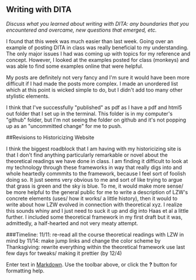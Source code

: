 ## Writing with DITA
_Discuss what you learned about writing with DITA: any boundaries that you encountered and overcame, new questions that emerged, etc._

I found that this week was much easier than last week. Going over an example of posting DITA in class was really beneficial to my understanding. The only major issues I had was coming up with topics for my reference and concept. However, I looked at the examples posted for class (monkeys) and was able to find some examples online that were helpful. 

My posts are definitely not very fancy and I'm sure it would have been more difficult if I had made the posts more complex. I made an unordered list which at this point is wicked simple to do, but I didn't add too many other stylistic elements.

I think that I've successfully "published" as pdf as I have a pdf and html5 out folder that I set up in the terminal. This folder is in my computer's "github" folder, but I'm not seeing the folder on github and it's not popping up as an "uncommitted change" for me to push.

##Revisions to Historicizing Website

I think the biggest roadblock that I am having with my historicizing site is that I don't find anything particularly remarkable or novel about the theoretical readings we  have done in class. I am finding it difficult to look at my technology through these frameworks in way that really digs into and whole heartedly commmits to the framework, because I feel sort of foolish doing so. It just seems very obvious to me and sort of like trying to argue that grass is green and the sky is blue. To me, it would make more sense/ be more helpful to the general public for me to write a description of LZW's concrete elements (uses/ how it works/ a little history), then it would to write about how LZW evolved in connection with theoretical xyz. I realize this sounds whiny and I just need to suck it up and dig into Haas et al a little further. I included some theoretical framework in my first draft but it was, admittedly, a half-hearted and not very meaty attempt. 

###Timeline:
11/11: re-read all the course theoretical readings with LZW in mind
by 11/14: make jump links and change the color scheme
by Thanksgiving: rewrite everything within the theoretical framework
use last few days for tweaks/ making it prettier (by 12/4)


Enter text in [Markdown](http://daringfireball.net/projects/markdown/). Use the toolbar above, or click the **?** button for formatting help.
